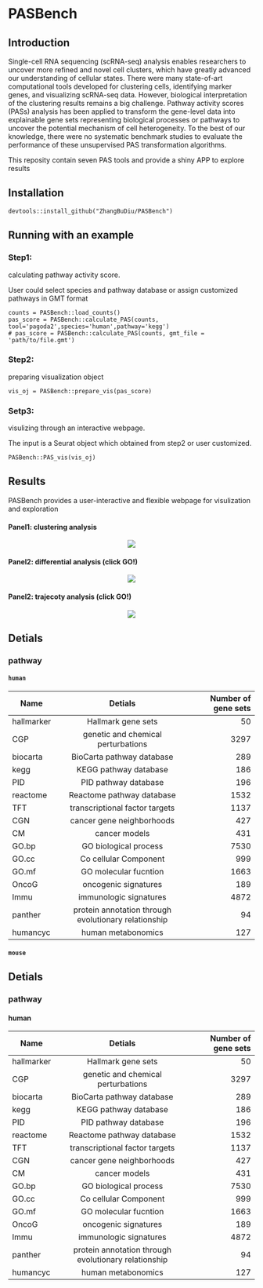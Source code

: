 # PASBench


## Introduction
Single-cell RNA sequencing (scRNA-seq) analysis enables researchers to uncover more refined and novel cell clusters, which have greatly advanced our understanding of cellular states. There were many state-of-art computational tools developed for clustering cells, identifying marker genes, and visualizing scRNA-seq data. However, biological interpretation of the clustering results remains a big challenge. Pathway activity scores (PASs) analysis has been applied to transform the gene-level data into explainable gene sets representing biological processes or pathways to uncover the potential mechanism of cell heterogeneity. To the best of our knowledge, there were no systematic benchmark studies to evaluate the performance of these unsupervised PAS transformation algorithms.

This reposity contain seven PAS tools and provide a shiny APP to explore results

## Installation
```
devtools::install_github("ZhangBuDiu/PASBench")
```

## Running with an example

### Step1: 
calculating pathway activity score. 

User could select species and pathway database or assign customized pathways in GMT format
```
counts = PASBench::load_counts()
pas_score = PASBench::calculate_PAS(counts, tool='pagoda2',species='human',pathway='kegg')
# pas_score = PASBench::calculate_PAS(counts, gmt_file = 'path/to/file.gmt')
```
### Step2: 
preparing visualization object
```
vis_oj = PASBench::prepare_vis(pas_score)
```
### Setp3: 
visulizing through an interactive webpage. 

The input is a Seurat object which obtained from step2 or user customized.
```
PASBench::PAS_vis(vis_oj)
```

## Results


PASBench provides a user-interactive and flexible webpage for visulization and exploration


#### Panel1: clustering analysis
<div align=center><img  src="https://github.com/ZhangBuDiu/PASBench/blob/master/pic/clustering.png"/> </div>


#### Panel2: differential analysis (click GO!)
<div align=center><img  src="https://github.com/ZhangBuDiu/PASBench/blob/master/pic/differential.png"/> </div>


#### Panel2: trajecoty analysis (click GO!)
<div align=center><img  src="https://github.com/ZhangBuDiu/PASBench/blob/master/pic/trajectory.png"/> </div>

## Detials
### pathway
#### `human`
| Name | Detials  | Number of gene sets |
| - | :-: | -: |
| hallmarker | Hallmark gene sets | 50 |
| CGP | genetic and chemical perturbations | 3297 |
|biocarta | BioCarta pathway database | 289|
|kegg | KEGG pathway database | 186|
|PID | PID pathway database | 196|
|reactome | Reactome pathway database | 1532|
|TFT | transcriptional factor targets | 1137|
|CGN | cancer gene neighborhoods | 427|
|CM | cancer models | 431|
|GO.bp | GO biological process | 7530|
|GO.cc | Co cellular Component | 999|
|GO.mf | GO molecular fucntion | 1663|
|OncoG | oncogenic signatures | 189|
|Immu | immunologic signatures | 4872|
|panther | protein annotation through evolutionary relationship | 94|
|humancyc | human metabonomics | 127|


#### `mouse`
## Detials
### pathway
#### human
| Name | Detials  | Number of gene sets |
| - | :-: | -: |
| hallmarker | Hallmark gene sets | 50 |
| CGP | genetic and chemical perturbations | 3297 |
|biocarta | BioCarta pathway database | 289|
|kegg | KEGG pathway database | 186|
|PID | PID pathway database | 196|
|reactome | Reactome pathway database | 1532|
|TFT | transcriptional factor targets | 1137|
|CGN | cancer gene neighborhoods | 427|
|CM | cancer models | 431|
|GO.bp | GO biological process | 7530|
|GO.cc | Co cellular Component | 999|
|GO.mf | GO molecular fucntion | 1663|
|OncoG | oncogenic signatures | 189|
|Immu | immunologic signatures | 4872|
|panther | protein annotation through evolutionary relationship | 94|
|humancyc | human metabonomics | 127|



